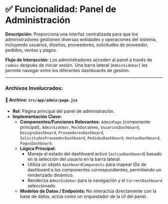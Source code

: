 # ✅ Funcionalidad: Panel de Administración

**Descripción:** Proporciona una interfaz centralizada para que los administradores gestionen diversas entidades y operaciones del sistema, incluyendo usuarios, diseños, proveedores, solicitudes de proveedor, pedidos, ventas y pagos.

**Flujo de Interacción:** Los administradores acceden al panel a través de `/admin` después de iniciar sesión. Una barra lateral (`AdminSidebar`) les permite navegar entre los diferentes dashboards de gestión.

---

### Archivos Involucrados:

#### 📄 **Archivo:** `src/app/admin/page.jsx`
* **Rol:** Página principal del panel de administración.
* **Implementación Clave:**
    * **Componentes/Funciones Relevantes:** `AdminPage` (componente principal), `AdminSidebar`, `MockDataDemo`, `UsuariosDashboard`, `DesignsDashboard`, `ProveedoresDashboard`, `SolicitudesProveedorDashboard`, `PedidosDashboard`, `VentasDashboard`, `PagosDashboard`.
    * **Lógica Principal:**
        *   Maneja el estado del dashboard activo (`activeDashboard`) basado en la selección del usuario en la barra lateral.
        *   Utiliza un objeto `dashboardComponents` para mapear IDs de dashboard a los componentes correspondientes, permitiendo un renderizado dinámico.
        *   Renderiza `AdminSidebar` para la navegación y el `CurrentDashboard` seleccionado.
    * **Modelos de Datos / Endpoints:** No interactúa directamente con la base de datos, actúa como un orquestador de la UI del panel.

